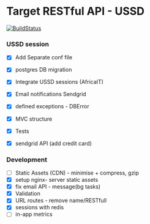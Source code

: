 Target RESTful API - USSD
=========================

[![BuildStatus](https://travis-ci.org/ianjuma/recognise.png)](https://travis-ci.org/ianjuma/recognise)


### USSD session
- [x] Add Separate conf file
- [x] postgres DB migration
- [x] Integrate USSD sessions (AfricaIT)
- [x] Email notifications Sendgrid
- [x] defined exceptions - DBError
- [x] MVC structure
- [x] Tests
- [x] sendgrid API (add credit card)


### Development
- [ ] Static Assets (CDN) - minimise + compress, gzip
- [x] setup nginx- server static assets
- [x] fix email API - message(bg tasks)
- [x] Validation
- [x] URL routes - remove name/RESTfull
- [x] sessions with redis
- [ ] in-app metrics
